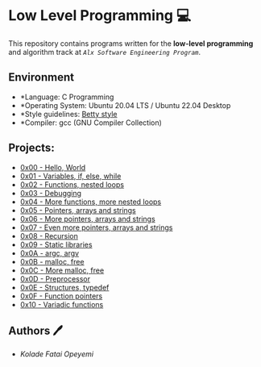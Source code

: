 # Low Level Programming :computer:

This repository contains programs written for the **low-level programming** and algorithm track at *`Alx Software Engineering Program`*. 

## Environment 
* *Language: C Programming 
* *Operating System: Ubuntu 20.04 LTS / Ubuntu 22.04 Desktop
* *Style guidelines: [Betty style](https://github.com/holbertonschool/Betty)
* *Compiler: gcc (GNU Compiler Collection)

## Projects:

* [0x00 - Hello, World](./0x00-hello_world)
* [0x01 - Variables, if, else, while](./0x01-variables_if_else_while)
* [0x02 - Functions, nested loops](./0x02-functions_nested_loops)
* [0x03 - Debugging](./0x03-debugging)
* [0x04 - More functions, more nested loops](./0x04-more_functions_nested_loops)
* [0x05 - Pointers, arrays and strings](./0x05-pointers_arrays_strings)
* [0x06 - More pointers, arrays and strings](./0x06-pointers_arrays_strings)
* [0x07 - Even more pointers, arrays and strings](./0x07-pointers_arrays_strings)
* [0x08 - Recursion](./0x08-recursion)
* [0x09 - Static libraries](./0x09-static_libraries)
* [0x0A - argc, argv](./0x0A-argc_argv)
* [0x0B - malloc, free](./0x0B-malloc_free)
* [0x0C - More malloc, free](./0x0C-more_malloc_free)
* [0x0D - Preprocessor](./0x0D-preprocessor)
* [0x0E - Structures, typedef](./0x0E-structures_typedef)
* [0x0F - Function pointers](./0x0F-function_pointers)
* [0x10 - Variadic functions](./0x10-variadic_functions)

## Authors :pen:

* *Kolade Fatai Opeyemi*

